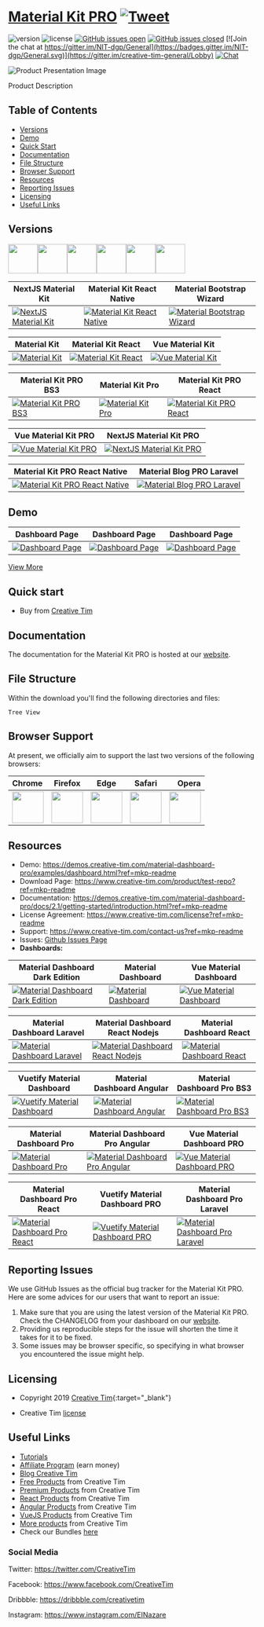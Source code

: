 # [Material Kit PRO](https://demos.creative-tim.com/material-dashboard-pro/examples/dashboard.html?ref=mkp-readme) [![Tweet](https://img.shields.io/twitter/url/http/shields.io.svg?style=social&logo=twitter)](https://twitter.com/share?url=https%3A%2F%2Fdemos.creative-tim.com%2Fmaterial-dashboard-pro%2Fexamples%2Fdashboard.html&text=Material%20Kit%20PRO&via=Creative%20Tim&hashtags=creative-tim%20creativetim)


![version](https://img.shields.io/badge/version-2.1.7-blue.svg) ![license](https://img.shields.io/badge/license-MIT-blue.svg) [![GitHub issues open](https://img.shields.io/github/issues/EINazare/ct-test-repo.svg?maxAge=2592000)](https://github.com/EINazare/ct-test-repo/issues?q=is%3Aopen+is%3Aissue) [![GitHub issues closed](https://img.shields.io/github/issues-closed-raw/EINazare/ct-test-repo.svg?maxAge=2592000)](https://github.com/EINazare/ct-test-repo/issues?q=is%3Aissue+is%3Aclosed) [![Join the chat at https://gitter.im/NIT-dgp/General](https://badges.gitter.im/NIT-dgp/General.svg)](https://gitter.im/creative-tim-general/Lobby) [![Chat](https://img.shields.io/badge/chat-on%20discord-7289da.svg)](https://discord.gg/E4aHAQy)


![Product Presentation Image](https://s3.amazonaws.com/creativetim_bucket/products/51/original/opt_mdp_thumbnail.jpg?1521134752)

Product Description


## Table of Contents

* [Versions](#versions)
* [Demo](#demo)
* [Quick Start](#quick-start)
* [Documentation](#documentation)
* [File Structure](#file-structure)
* [Browser Support](#browser-support)
* [Resources](#resources)
* [Reporting Issues](#reporting-issues)
* [Licensing](#licensing)
* [Useful Links](#useful-links)


## Versions

[<img src="https://github.com/creativetimofficial/public-assets/blob/master/logos/html-logo.jpg?raw=true" width="60" height="60" />](https://www.creative-tim.com/product/material-kit-pro?ref=mkp-readme)[<img src="https://github.com/creativetimofficial/public-assets/blob/master/logos/nextjs_logo.jpg?raw=true" width="60" height="60" />](https://www.creative-tim.com/product/nextjs-material-kit-pro?ref=mkp-readme)[<img src="https://github.com/creativetimofficial/public-assets/blob/master/logos/react-native-logo.jpg?raw=true" width="60" height="60" />](https://www.creative-tim.com/product/material-kit-pro-react-native?ref=mkp-readme)[<img src="https://github.com/creativetimofficial/public-assets/blob/master/logos/react-logo.jpg?raw=true" width="60" height="60" />](https://www.creative-tim.com/product/material-kit-pro-react?ref=mkp-readme)[<img src="https://github.com/creativetimofficial/public-assets/blob/master/logos/vue-logo.jpg?raw=true" width="60" height="60" />](https://www.creative-tim.com/product/vue-material-kit-pro?ref=mkp-readme)[<img src="https://github.com/creativetimofficial/public-assets/blob/master/logos/laravel_logo.png?raw=true" width="60" height="60" />](https://www.creative-tim.com/product/material-blog-pro-laravel?ref=mkp-readme)

|NextJS Material Kit|Material Kit React Native|Material Bootstrap Wizard|
| --- | --- | --- |
| [![NextJS Material Kit](https://s3.amazonaws.com/creativetim_bucket/products/217/original/opt_mk_nextjs_thumbnail.jpg?1568298175)](https://www.creative-tim.com/product/nextjs-material-kit)  | [![Material Kit React Native](https://s3.amazonaws.com/creativetim_bucket/products/144/original/opt_mkrn_thumbnail.jpg?1549467773)](https://www.creative-tim.com/product/material-kit-react-native)  | [![Material Bootstrap Wizard](https://s3.amazonaws.com/creativetim_bucket/products/48/original/opt_mbw_thumbnail.jpg?1472405077)](https://www.creative-tim.com/product/material-bootstrap-wizard)  |



|Material Kit|Material Kit React|Vue Material Kit|
| --- | --- | --- |
| [![Material Kit](https://s3.amazonaws.com/creativetim_bucket/products/38/original/opt_mk_thumbnail.jpg?1516963185)](https://www.creative-tim.com/product/material-kit)  | [![Material Kit React](https://s3.amazonaws.com/creativetim_bucket/products/83/original/opt_mk_react_thumbnail.jpg?1525851474)](https://www.creative-tim.com/product/material-kit-react)  | [![Vue Material Kit](https://s3.amazonaws.com/creativetim_bucket/products/97/original/opt_mk_vue_thumbnail.jpg?1538041206)](https://www.creative-tim.com/product/vue-material-kit)  |



|Material Kit PRO BS3|Material Kit Pro|Material Kit PRO React|
| --- | --- | --- |
| [![Material Kit PRO BS3](https://s3.amazonaws.com/creativetim_bucket/products/70/original/opt_mkp_thumbnail.jpg?1515769052)](https://www.creative-tim.com/product/material-kit-pro-bs3)  | [![Material Kit Pro](https://s3.amazonaws.com/creativetim_bucket/products/46/original/opt_mkp_thumbnail.jpg?1515776562)](https://www.creative-tim.com/product/material-kit-pro)  | [![Material Kit PRO React](https://s3.amazonaws.com/creativetim_bucket/products/89/original/opt_mkp_react_thumbnail.jpg?1532091622)](https://www.creative-tim.com/product/material-kit-pro-react)  |



|Vue Material Kit PRO|NextJS Material Kit PRO|
| --- | --- |
| [![Vue Material Kit PRO](https://s3.amazonaws.com/creativetim_bucket/products/139/original/opt_mkp_vue_thumbnail.jpg?1547651786)](https://www.creative-tim.com/product/vue-material-kit-pro)  | [![NextJS Material Kit PRO](https://s3.amazonaws.com/creativetim_bucket/products/218/original/opt_mkp_nextjs_thumbnail.jpg?1568968829)](https://www.creative-tim.com/product/nextjs-material-kit-pro)  |



|Material Kit PRO React Native|Material Blog PRO Laravel |
| --- | --- |
| [![Material Kit PRO React Native](https://s3.amazonaws.com/creativetim_bucket/products/143/original/opt_mkprn_thumbnail.jpg?1549302564)](https://www.creative-tim.com/product/material-kit-pro-react-native)  | [![Material Blog PRO Laravel ](https://s3.amazonaws.com/creativetim_bucket/products/222/original/opt_mb_laravel_thumbnail.jpg?1571907923)](https://www.creative-tim.com/product/material-blog-pro-laravel)  |






## Demo

| Dashboard Page | Dashboard Page | Dashboard Page  |
| --- | --- | ---  |
| [![Dashboard Page](https://raw.githubusercontent.com/creativetimofficial/public-assets/master/argon-dashboard-react/dashboard-page.png)](https://raw.githubusercontent.com/creativetimofficial/public-assets/master/argon-dashboard-react/dashboard-page.png?ref=mkp-readme)  | [![Dashboard Page](https://raw.githubusercontent.com/creativetimofficial/public-assets/master/argon-dashboard-react/dashboard-page.png)](https://raw.githubusercontent.com/creativetimofficial/public-assets/master/argon-dashboard-react/dashboard-page.png?ref=mkp-readme)  | [![Dashboard Page](https://raw.githubusercontent.com/creativetimofficial/public-assets/master/argon-dashboard-react/dashboard-page.png)](?ref=mkp-readme)



[View More](https://demos.creative-tim.com/material-dashboard-pro/examples/dashboard.html?ref=mkp-readme)


## Quick start

- Buy from [Creative Tim](https://www.creative-tim.com/product/test-repo?ref=mkp-readme)




## Documentation
The documentation for the Material Kit PRO is hosted at our [website](https://demos.creative-tim.com/material-dashboard-pro/docs/2.1/getting-started/introduction.html?ref=mkp-readme).


## File Structure
Within the download you'll find the following directories and files:

```
Tree View
```


## Browser Support

At present, we officially aim to support the last two versions of the following browsers:

| Chrome | Firefox | Edge | Safari | Opera |
|:---|:---:|:---:|:---:|---:|
| <img src="https://github.com/creativetimofficial/public-assets/blob/master/logos/chrome-logo.png?raw=true" width="64" height="64"> | <img src="https://raw.githubusercontent.com/creativetimofficial/public-assets/master/logos/firefox-logo.png" width="64" height="64"> | <img src="https://raw.githubusercontent.com/creativetimofficial/public-assets/master/logos/edge-logo.png" width="64" height="64"> | <img src="https://raw.githubusercontent.com/creativetimofficial/public-assets/master/logos/safari-logo.png" width="64" height="64"> | <img src="https://raw.githubusercontent.com/creativetimofficial/public-assets/master/logos/opera-logo.png" width="64" height="64"> |

## Resources
- Demo: <https://demos.creative-tim.com/material-dashboard-pro/examples/dashboard.html?ref=mkp-readme>
- Download Page: <https://www.creative-tim.com/product/test-repo?ref=mkp-readme>
- Documentation: <https://demos.creative-tim.com/material-dashboard-pro/docs/2.1/getting-started/introduction.html?ref=mkp-readme>
- License Agreement: <https://www.creative-tim.com/license?ref=mkp-readme>
- Support: <https://www.creative-tim.com/contact-us?ref=mkp-readme>
- Issues: [Github Issues Page](https://github.com/creativetimofficial/ct-material-dashboard-pro/issues)
- **Dashboards:**

|Material Dashboard Dark Edition|Material Dashboard|Vue Material Dashboard |
| --- | --- | --- |
| [![Material Dashboard Dark Edition](https://s3.amazonaws.com/creativetim_bucket/products/95/original/opt_mdb_thumbnail.jpg?1535551949)](https://www.creative-tim.com/product/material-dashboard-dark)  | [![Material Dashboard](https://s3.amazonaws.com/creativetim_bucket/products/50/original/opt_md_thumbnail.jpg?1522232645)](https://www.creative-tim.com/product/material-dashboard)  | [![Vue Material Dashboard ](https://s3.amazonaws.com/creativetim_bucket/products/81/original/opt_md_vue_thumbnail.jpg?1534938464)](https://www.creative-tim.com/product/vue-material-dashboard)  |



|Material Dashboard Laravel|Material Dashboard React Nodejs|Material Dashboard React|
| --- | --- | --- |
| [![Material Dashboard Laravel](https://s3.amazonaws.com/creativetim_bucket/products/154/original/opt_md_laravel_thumbnail.jpg?1554814177)](https://www.creative-tim.com/product/material-dashboard-laravel)  | [![Material Dashboard React Nodejs](https://s3.amazonaws.com/creativetim_bucket/products/157/original/opt_md_react_node_thumbnail.jpg?1557907791)](https://www.creative-tim.com/product/material-dashboard-react-nodejs)  | [![Material Dashboard React](https://s3.amazonaws.com/creativetim_bucket/products/71/original/opt_mdr_thumbnail.jpg?1517307720)](https://www.creative-tim.com/product/material-dashboard-react)  |



|Vuetify Material Dashboard|Material Dashboard Angular|Material Dashboard Pro BS3|
| --- | --- | --- |
| [![Vuetify Material Dashboard](https://s3.amazonaws.com/creativetim_bucket/products/100/original/opt_md_vuetify_thumbnail.jpg?1539698855)](https://www.creative-tim.com/product/vuetify-material-dashboard)  | [![Material Dashboard Angular](https://s3.amazonaws.com/creativetim_bucket/products/53/original/opt_md_angular_thumbnail.jpg?1551358074)](https://www.creative-tim.com/product/material-dashboard-angular2)  | [![Material Dashboard Pro BS3](https://s3.amazonaws.com/creativetim_bucket/products/78/original/opt_mdp_thumbnail.jpg?1521133551)](https://www.creative-tim.com/product/material-dashboard-pro-bs3)  |



|Material Dashboard Pro|Material Dashboard Pro Angular|Vue Material Dashboard PRO|
| --- | --- | --- |
| [![Material Dashboard Pro](https://s3.amazonaws.com/creativetim_bucket/products/51/original/opt_mdp_thumbnail.jpg?1521134752)](https://www.creative-tim.com/product/material-dashboard-pro)  | [![Material Dashboard Pro Angular](https://s3.amazonaws.com/creativetim_bucket/products/55/original/opt_mdp_angular_thumbnail.jpg?1551358096)](https://www.creative-tim.com/product/material-dashboard-pro-angular2)  | [![Vue Material Dashboard PRO](https://s3.amazonaws.com/creativetim_bucket/products/87/original/opt_mdp_vue_thumbnail.jpg?1534938492)](https://www.creative-tim.com/product/vue-material-dashboard-pro)  |



|Material Dashboard Pro React|Vuetify Material Dashboard PRO|Material Dashboard Pro Laravel |
| --- | --- | --- |
| [![Material Dashboard Pro React](https://s3.amazonaws.com/creativetim_bucket/products/80/original/opt_mdp_react_thumbnail.jpg?1522160852)](https://www.creative-tim.com/product/material-dashboard-pro-react)  | [![Vuetify Material Dashboard PRO](https://s3.amazonaws.com/creativetim_bucket/products/207/original/opt_mdp_vuetify_thumbnail.jpg?1568279033)](https://www.creative-tim.com/product/vuetify-material-dashboard-pro)  | [![Material Dashboard Pro Laravel ](https://s3.amazonaws.com/creativetim_bucket/products/158/original/opt_mdp_laravel_thumbnail.jpg?1556007802)](https://www.creative-tim.com/product/material-dashboard-pro-laravel)  |





## Reporting Issues

We use GitHub Issues as the official bug tracker for the Material Kit PRO. Here are some advices for our users that want to report an issue:

1. Make sure that you are using the latest version of the Material Kit PRO. Check the CHANGELOG from your dashboard on our [website](https://www.creative-tim.com/?ref=mkp-readme).
2. Providing us reproducible steps for the issue will shorten the time it takes for it to be fixed.
3. Some issues may be browser specific, so specifying in what browser you encountered the issue might help.

## Licensing

- Copyright 2019 [Creative Tim](https://www.creative-tim.com/?ref=mkp-readme){:target="_blank"}


- Creative Tim [license](https://www.creative-tim.com/license?ref=mkp-readme)



## Useful Links

- [Tutorials](https://www.youtube.com/channel/UCVyTG4sCw-rOvB9oHkzZD1w)
- [Affiliate Program](https://www.creative-tim.com/affiliates/new?ref=mkp-readme) (earn money)
- [Blog Creative Tim](http://blog.creative-tim.com/?ref=mkp-readme)
- [Free Products](https://www.creative-tim.com/templates/free?ref=mkp-readme) from Creative Tim
- [Premium Products](https://www.creative-tim.com/templates/premium?ref=mkp-readme) from Creative Tim
- [React Products](https://www.creative-tim.com/templates/react?ref=mkp-readme) from Creative Tim
- [Angular Products](https://www.creative-tim.com/templates/angular?ref=mkp-readme) from Creative Tim
- [VueJS Products](https://www.creative-tim.com/templates/vuejs?ref=mkp-readme) from Creative Tim
- [More products](https://www.creative-tim.com/templates?ref=mkp-readme) from Creative Tim
- Check our Bundles [here](https://www.creative-tim.com/bundles?ref=mkp-readme)

### Social Media

Twitter: <https://twitter.com/CreativeTim>

Facebook: <https://www.facebook.com/CreativeTim>

Dribbble: <https://dribbble.com/creativetim>

Instagram: <https://www.instagram.com/EINazare>
